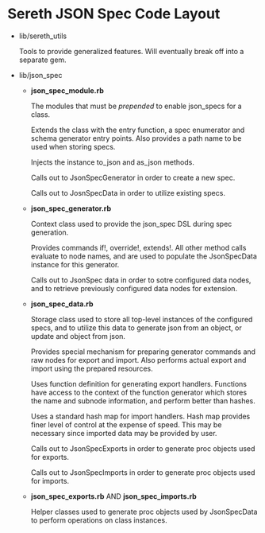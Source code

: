 # Sereth JSON Spec Code Layout

* lib/sereth_utils

    Tools to provide generalized features. Will eventually break off into a separate gem.

* lib/json_spec
  - **json_spec_module.rb**

      The modules that must be *prepended* to enable json_specs for a class. 

      Extends the class with the entry function, a spec enumerator and schema generator entry
      points. Also provides a path name to be used when storing specs.

      Injects the instance to_json and as_json methods.

      Calls out to JsonSpecGenerator in order to create a new spec.

      Calls out to JosnSpecData in order to utilize existing specs.

  - **json_spec_generator.rb**

      Context class used to provide the json_spec DSL during spec generation.

      Provides commands if!, override!, extends!. All other method calls evaluate to node
      names, and are used to populate the JsonSpecData instance for this generator.

      Calls out to JsonSpec data in order to sotre configured data nodes, and to retrieve
      previously configured data nodes for extension.

  - **json_spec_data.rb**

      Storage class used to store all top-level instances of the configured specs, and to 
      utilize this data to generate json from an object, or update and object from json.

      Provides special mechanism for preparing generator commands and raw nodes for export and
      import. Also performs actual export and import using the prepared resources.

      Uses function definition for generating export handlers. Functions have access
      to the context of the function generator which stores the name and subnode information, 
      and perform better than hashes.

      Uses a standard hash map for import handlers. Hash map provides finer level of control at
      the expense of speed. This may be necessary since imported data may be provided by user.

      Calls out to JsonSpecExports in order to generate proc objects used for exports.

      Calls out to JsonSpecImports in order to generate proc objects used for imports.

  - **json_spec_exports.rb** AND **json_spec_imports.rb**

      Helper classes used to generate proc objects used by JsonSpecData to perform operations
      on class instances.